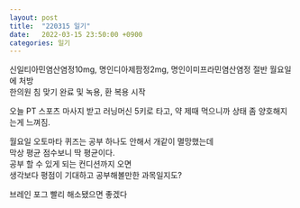 ```yaml
---
layout: post
title:  "220315 일기"
date:   2022-03-15 23:50:00 +0900
categories: 일기
---
```


신일티아민염산염정10mg, 명인디아제팜정2mg, 명인이미프라민염산염정 절반 월요일에 처방  
한의원 침 맞기 완료 및 녹용, 환 복용 시작  

오늘 PT 스포츠 마사지 받고 러닝머신 5키로 타고, 약 제때 먹으니까 상태 좀 양호해지는게 느껴짐.  

월요일 오토마타 퀴즈는 공부 하나도 안해서 개같이 멸망했는데  
막상 평균 점수보니 딱 평균이다.  
공부 할 수 있게 되는 컨디션까지 오면  
생각보다 평점이 기대하고 공부해볼만한 과목일지도?

브레인 포그 빨리 해소됐으면 좋겠다 